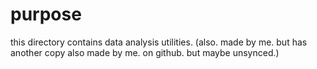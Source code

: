 # purpose

this directory contains data analysis utilities. (also. made by me. but has another copy also made by me. on github. but maybe unsynced.)
